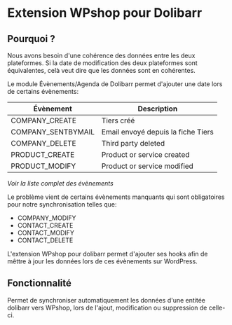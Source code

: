 # Extension WPshop pour Dolibarr

## Pourquoi ?

Nous avons besoin d'une cohérence des données entre les deux plateformes.
Si la date de modification des deux plateformes sont équivalentes, celà veut dire que les données sont en cohérentes.

Le module Évènements/Agenda de Dolibarr permet d'ajouter une date lors de certains évènements:

| Évènement          | Description                         |
| ------------------ | ----------------------------------- |
| COMPANY_CREATE     | Tiers créé                          |
| COMPANY_SENTBYMAIL | Email envoyé depuis la fiche Tiers  |
| COMPANY_DELETE     | Third party deleted                 |
| PRODUCT_CREATE     | Product or service created          |
| PRODUCT_MODIFY     | Product or service modified         |

*Voir la liste complet des évènements*

Le problème vient de certains évènements manquants qui sont obligatoires pour notre synchronisation telles que:

- COMPANY_MODIFY
- CONTACT_CREATE
- CONTACT_MODIFY
- CONTACT_DELETE

L'extension WPshop pour dolibarr permet d'ajouter ses hooks afin de mêttre à jour les données lors de ces évènements sur WordPress.

## Fonctionnalité

Permet de synchroniser automatiquement les données d'une entitée dolibarr vers WPshop, lors de l'ajout, modification ou suppression de celle-ci.
